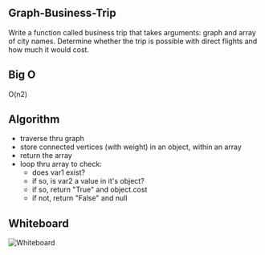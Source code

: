 ## Graph-Business-Trip

Write a function called business trip that takes arguments: graph and array of city names.
Determine whether the trip is possible with direct flights and how much it would cost. 

## Big O
O(n2)

## Algorithm
- traverse thru graph
- store connected vertices (with weight) in an object, within an array
- return the array
- loop thru array to check: 
    - does var1 exist? 
    - if so, is var2 a value in it's object? 
    - if so, return "True" and object.cost
    - if not, return "False" and null

## Whiteboard
![Whiteboard]()
